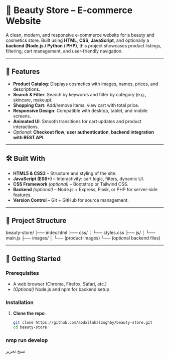 # 💄 Beauty Store – E-commerce Website

A clean, modern, and responsive e-commerce website for a beauty and cosmetics store. Built using **HTML**, **CSS**, **JavaScript**, and optionally a **backend (Node.js / Python / PHP)**, this project showcases product listings, filtering, cart management, and user-friendly navigation.

---

## 🌟 Features

- **Product Catalog**: Displays cosmetics with images, names, prices, and descriptions.  
- **Search & Filter**: Search by keywords and filter by category (e.g., skincare, makeup).  
- **Shopping Cart**: Add/remove items, view cart with total price.  
- **Responsive Design**: Compatible with desktop, tablet, and mobile screens.  
- **Animated UI**: Smooth transitions for cart updates and product interactions.  
- _Optional:_ **Checkout flow**, **user authentication**, **backend integration with REST API**.

---

## 🛠 Built With

- **HTML5 & CSS3** – Structure and styling of the site.  
- **JavaScript (ES6+)** – Interactivity: cart logic, filters, dynamic UI.  
- **CSS Framework** *(optional)* – Bootstrap or Tailwind CSS.  
- **Backend** *(optional)* – Node.js + Express, Flask, or PHP for server-side features.  
- **Version Control** – Git + GitHub for source management.

---

## 📁 Project Structure

beauty-store/
├── index.html
├── css/
│ └── styles.css
├── js/
│ └── main.js
├── images/
│ └── (product images)
└── (optional backend files)

---

## 🚀 Getting Started

### Prerequisites

- A web browser (Chrome, Firefox, Safari, etc.)  
- *(Optional)* Node.js and npm for backend setup

### Installation

1. **Clone the repo**:
   ```bash
   git clone https://github.com/abdallahalzoghby/beauty-store.git
   cd beauty-store
### nmp run develop

نسخ
تحرير
